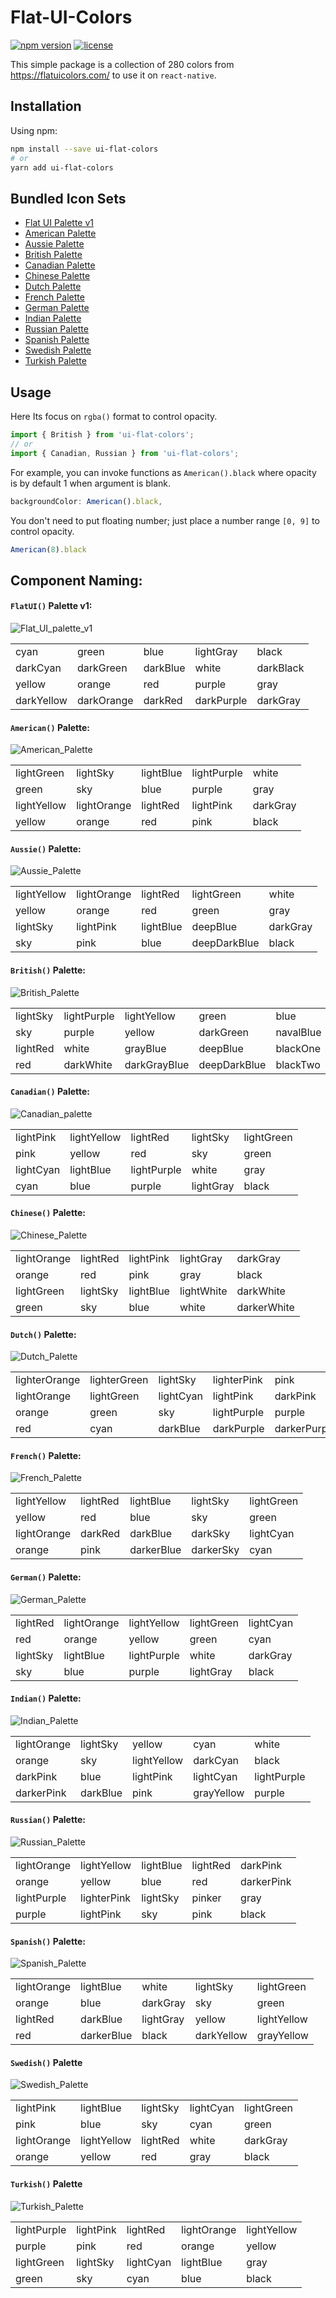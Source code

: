 # Flat-UI-Colors

[![npm version](https://badge.fury.io/js/ui-flat-colors.svg)](https://badge.fury.io/for/js/ui-flat-colors)
[![license](https://img.shields.io/badge/license-MIT-yellow)](https://img.shields.io/badge/license-MIT-yellow)

This simple package is a collection of 280 colors from https://flatuicolors.com/ to use it on `react-native`.

## Installation

Using npm:
```bash
npm install --save ui-flat-colors
# or
yarn add ui-flat-colors
```

## Bundled Icon Sets

- [Flat UI Palette v1](https://flatuicolors.com/palette/defo)
- [American Palette](https://flatuicolors.com/palette/us)
- [Aussie Palette](https://flatuicolors.com/palette/au)
- [British Palette](https://flatuicolors.com/palette/gb)
- [Canadian Palette](https://flatuicolors.com/palette/ca)
- [Chinese Palette](https://flatuicolors.com/palette/cn)
- [Dutch Palette](https://flatuicolors.com/palette/nl)
- [French Palette](https://flatuicolors.com/palette/fr)
- [German Palette](https://flatuicolors.com/palette/de)
- [Indian Palette](https://flatuicolors.com/palette/in)
- [Russian Palette](https://flatuicolors.com/palette/ru)
- [Spanish Palette](https://flatuicolors.com/palette/es)
- [Swedish Palette](https://flatuicolors.com/palette/se)
- [Turkish Palette](https://flatuicolors.com/palette/tr)

## Usage

Here Its focus on `rgba()` format to control opacity. 

```javascript
import { British } from 'ui-flat-colors';
// or
import { Canadian, Russian } from 'ui-flat-colors';
```

For example, you can invoke functions as `American().black` where opacity is by default 1 when argument is blank.

```javascript
backgroundColor: American().black,
```

You don't need to put floating number; just place a number range `[0, 9]` to control opacity.
```javascript
American(8).black
```

## Component Naming:

#### `FlatUI()` Palette v1:

![Flat_UI_palette_v1](https://user-images.githubusercontent.com/8571179/62419777-619ebf80-b6aa-11e9-8662-848ac4296c71.png)

| | | | | |
| --- | --- | --- | --- | --- |
| cyan | green | blue | lightGray | black |
| darkCyan | darkGreen | darkBlue | white | darkBlack |
| yellow | orange | red | purple | gray |
| darkYellow | darkOrange | darkRed | darkPurple | darkGray |


#### `American()` Palette:

![American_Palette](https://user-images.githubusercontent.com/8571179/62420182-d6c0c380-b6af-11e9-84f6-47d50980ed8b.png)

| | | | | |
| --- | --- | --- | --- | --- |
| lightGreen | lightSky | lightBlue | lightPurple | white |
| green | sky | blue | purple | gray |
| lightYellow | lightOrange | lightRed | lightPink | darkGray |
| yellow | orange | red | pink | black |


#### `Aussie()` Palette:

![Aussie_Palette](https://user-images.githubusercontent.com/8571179/62420273-2489fb80-b6b1-11e9-9a1f-88bba43eba4f.png)

| | | | | |
| --- | --- | --- | --- | --- |
| lightYellow | lightOrange | lightRed | lightGreen | white |
| yellow | orange | red | green | gray |
| lightSky | lightPink | lightBlue | deepBlue | darkGray |
| sky | pink | blue | deepDarkBlue | black |


#### `British()` Palette:

![British_Palette](https://user-images.githubusercontent.com/8571179/62420340-68313500-b6b2-11e9-95a9-ae8b834e154b.png)

| | | | | |
| --- | --- | --- | --- | --- |
| lightSky | lightPurple | lightYellow | green | blue |
| sky | purple | yellow | darkGreen | navalBlue |
| lightRed | white | grayBlue | deepBlue | blackOne |
| red | darkWhite | darkGrayBlue | deepDarkBlue | blackTwo |


#### `Canadian()` Palette:

![Canadian_palette](https://user-images.githubusercontent.com/8571179/62421237-7423f380-b6c0-11e9-9b1a-5c23048ea644.png)

| | | | | |
| --- | --- | --- | --- | --- |
| lightPink | lightYellow | lightRed | lightSky | lightGreen |
| pink | yellow | red | sky | green |
| lightCyan | lightBlue | lightPurple | white | gray |
| cyan | blue | purple | lightGray | black |


#### `Chinese()` Palette:

![Chinese_Palette](https://user-images.githubusercontent.com/8571179/62421330-c1ed2b80-b6c1-11e9-8554-df9b5c02bf69.png)

| | | | | |
| --- | --- | --- | --- | --- |
| lightOrange | lightRed | lightPink | lightGray | darkGray |
| orange | red | pink | gray | black |
| lightGreen | lightSky | lightBlue | lightWhite | darkWhite |
| green | sky | blue | white | darkerWhite |


#### `Dutch()` Palette:

![Dutch_Palette](https://user-images.githubusercontent.com/8571179/62421406-fe6d5700-b6c2-11e9-89b2-1e1256f79baa.png)

| | | | | |
| --- | --- | --- | --- | --- |
| lighterOrange | lighterGreen | lightSky | lighterPink | pink |
| lightOrange | lightGreen | lightCyan | lightPink | darkPink |
| orange | green | sky | lightPurple | purple |
| red | cyan | darkBlue | darkPurple | darkerPurple |


#### `French()` Palette:

![French_Palette](https://user-images.githubusercontent.com/8571179/62422027-9708d480-b6cd-11e9-9117-78888ceca2c3.png)

| | | | | |
| --- | --- | --- | --- | --- |
| lightYellow | lightRed | lightBlue | lightSky | lightGreen |
| yellow | red | blue | sky | green |
| lightOrange | darkRed | darkBlue | darkSky | lightCyan |
| orange | pink | darkerBlue | darkerSky | cyan |


#### `German()` Palette:

![German_Palette](https://user-images.githubusercontent.com/8571179/62422089-c10ec680-b6ce-11e9-9022-2d9bd3877255.png)

| | | | | |
| --- | --- | --- | --- | --- |
| lightRed | lightOrange | lightYellow | lightGreen | lightCyan |
| red | orange | yellow | green | cyan |
| lightSky | lightBlue | lightPurple | white | darkGray |
| sky | blue | purple | lightGray | black |


#### `Indian()` Palette:

![Indian_Palette](https://user-images.githubusercontent.com/8571179/62422216-99b8f900-b6d0-11e9-809c-85170b5163ef.png)

| | | | | |
| --- | --- | --- | --- | --- |
| lightOrange | lightSky | yellow | cyan | white |
| orange | sky | lightYellow | darkCyan | black |
| darkPink | blue | lightPink | lightCyan | lightPurple |
| darkerPink | darkBlue | pink | grayYellow | purple |


#### `Russian()` Palette:

![Russian_Palette](https://user-images.githubusercontent.com/8571179/62422358-28c71080-b6d3-11e9-9374-6d52d8152934.png)

| | | | | |
| --- | --- | --- | --- | --- |
| lightOrange | lightYellow | lightBlue | lightRed | darkPink |
| orange | yellow | blue | red | darkerPink |
| lightPurple | lighterPink | lightSky | pinker | gray |
| purple | lightPink | sky | pink | black |


#### `Spanish()` Palette:

![Spanish_Palette](https://user-images.githubusercontent.com/8571179/62424144-8caa0300-b6ec-11e9-9bee-ba075d6d5365.png)

| | | | | |
| --- | --- | --- | --- | --- |
| lightOrange | lightBlue | white | lightSky | lightGreen |
| orange | blue | darkGray | sky | green |
| lightRed | darkBlue | lightGray | yellow | lightYellow |
| red | darkerBlue | black | darkYellow | grayYellow |


#### `Swedish()` Palette

![Swedish_Palette](https://user-images.githubusercontent.com/8571179/62424233-d8a97780-b6ed-11e9-9ee2-275ebaaceb10.png)

| | | | | |
| --- | --- | --- | --- | --- |
| lightPink | lightBlue | lightSky | lightCyan | lightGreen |
| pink | blue | sky | cyan | green |
| lightOrange | lightYellow | lightRed | white | darkGray |
| orange | yellow | red | gray | black |


#### `Turkish()` Palette

![Turkish_Palette](https://user-images.githubusercontent.com/8571179/62424307-faefc500-b6ee-11e9-8a3f-fe25873d1135.png)

| | | | | |
| --- | --- | --- | --- | --- |
| lightPurple | lightPink | lightRed | lightOrange | lightYellow |
| purple | pink | red | orange | yellow |
| lightGreen | lightSky | lightCyan | lightBlue | gray |
| green | sky | cyan | blue | black |

